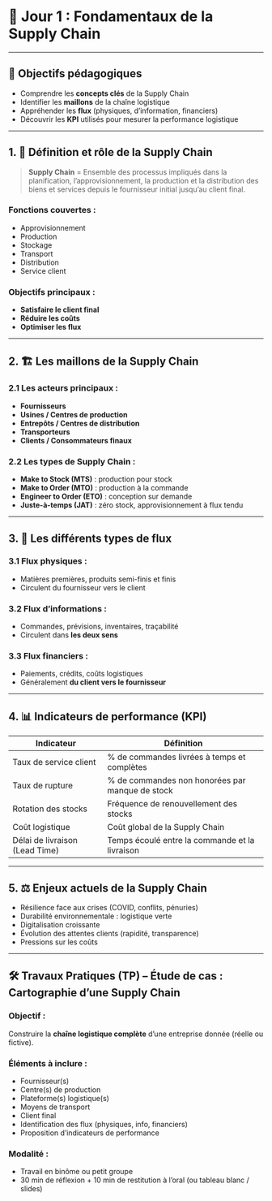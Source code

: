 # 📅 **Jour 1 : Fondamentaux de la Supply Chain**

---

## 🎯 Objectifs pédagogiques

- Comprendre les **concepts clés** de la Supply Chain
- Identifier les **maillons** de la chaîne logistique
- Appréhender les **flux** (physiques, d’information, financiers)
- Découvrir les **KPI** utilisés pour mesurer la performance logistique

---

## 1. 🧭 **Définition et rôle de la Supply Chain**

> **Supply Chain** = Ensemble des processus impliqués dans la planification, l’approvisionnement, la production et la distribution des biens et services depuis le fournisseur initial jusqu’au client final.

### Fonctions couvertes :
- Approvisionnement
- Production
- Stockage
- Transport
- Distribution
- Service client

### Objectifs principaux :
- **Satisfaire le client final**
- **Réduire les coûts**
- **Optimiser les flux**

---

## 2. 🏗️ **Les maillons de la Supply Chain**

### 2.1 Les acteurs principaux :
- **Fournisseurs**
- **Usines / Centres de production**
- **Entrepôts / Centres de distribution**
- **Transporteurs**
- **Clients / Consommateurs finaux**

### 2.2 Les types de Supply Chain :
- **Make to Stock (MTS)** : production pour stock
- **Make to Order (MTO)** : production à la commande
- **Engineer to Order (ETO)** : conception sur demande
- **Juste-à-temps (JAT)** : zéro stock, approvisionnement à flux tendu

---

## 3. 🔄 **Les différents types de flux**

### 3.1 Flux physiques :
- Matières premières, produits semi-finis et finis
- Circulent du fournisseur vers le client

### 3.2 Flux d’informations :
- Commandes, prévisions, inventaires, traçabilité
- Circulent dans **les deux sens**

### 3.3 Flux financiers :
- Paiements, crédits, coûts logistiques
- Généralement **du client vers le fournisseur**

---

## 4. 📊 **Indicateurs de performance (KPI)**

| **Indicateur**                | **Définition**                                  |
|------------------------------|--------------------------------------------------|
| Taux de service client       | % de commandes livrées à temps et complètes     |
| Taux de rupture              | % de commandes non honorées par manque de stock |
| Rotation des stocks          | Fréquence de renouvellement des stocks          |
| Coût logistique              | Coût global de la Supply Chain                  |
| Délai de livraison (Lead Time) | Temps écoulé entre la commande et la livraison |

---

## 5. ⚖️ **Enjeux actuels de la Supply Chain**

- Résilience face aux crises (COVID, conflits, pénuries)
- Durabilité environnementale : logistique verte
- Digitalisation croissante
- Évolution des attentes clients (rapidité, transparence)
- Pressions sur les coûts

---

## 🛠️ **Travaux Pratiques (TP) – Étude de cas : Cartographie d’une Supply Chain**

### Objectif :
Construire la **chaîne logistique complète** d’une entreprise donnée (réelle ou fictive).

### Éléments à inclure :
- Fournisseur(s)
- Centre(s) de production
- Plateforme(s) logistique(s)
- Moyens de transport
- Client final
- Identification des flux (physiques, info, financiers)
- Proposition d’indicateurs de performance

### Modalité :
- Travail en binôme ou petit groupe
- 30 min de réflexion + 10 min de restitution à l’oral (ou tableau blanc / slides)
